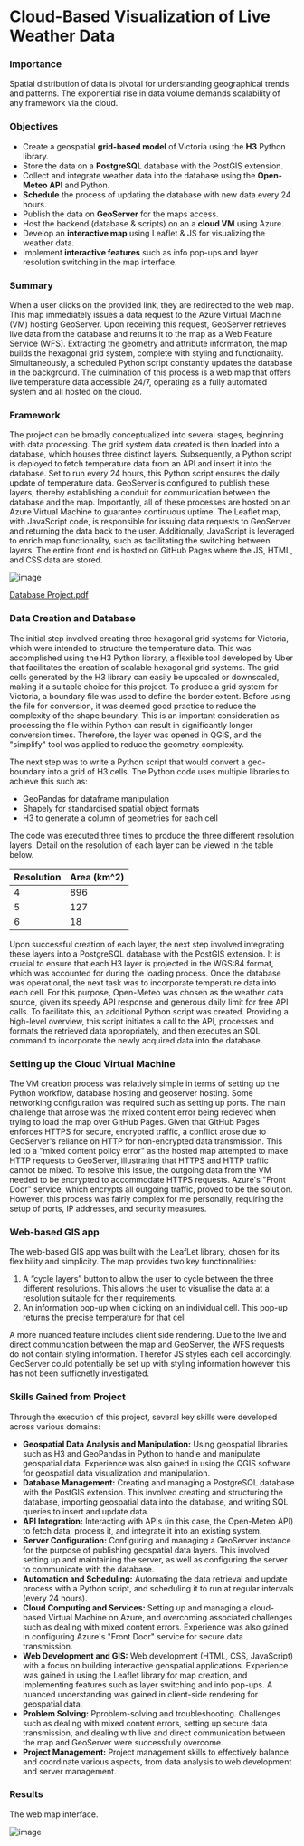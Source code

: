 # Cloud-Based Visualization of Live Weather Data

### Importance

Spatial distribution of data is pivotal for understanding geographical trends and patterns. The exponential rise in data volume demands scalability of any framework via the cloud.

### Objectives

- Create a geospatial **grid-based model** of Victoria using the **H3** Python library.
- Store the data on a **PostgreSQL** database with the PostGIS extension.
- Collect and integrate weather data into the database using the **Open-Meteo API** and Python.
- **Schedule** the process of updating the database with new data every 24 hours.
- Publish the data on **GeoServer** for the maps access.
- Host the backend (database & scripts) on an a **cloud VM** using Azure.
- Develop an **interactive map** using Leaflet & JS for visualizing the weather data.
- Implement **interactive features** such as info pop-ups and layer resolution switching in the map interface.

### Summary

When a user clicks on the provided link, they are redirected to the web map. This map immediately issues a data request to the Azure Virtual Machine (VM) hosting GeoServer. Upon receiving this request, GeoServer retrieves live data from the database and returns it to the map as a Web Feature Service (WFS). Extracting the geometry and attribute information, the map builds the hexagonal grid system, complete with styling and functionality. Simultaneously, a scheduled Python script constantly updates the database in the background. The culmination of this process is a web map that offers live temperature data accessible 24/7, operating as a fully automated system and all hosted on the cloud.

### Framework

The project can be broadly conceptualized into several stages, beginning with data processing. The grid system data created is then loaded into a database, which houses three distinct layers. Subsequently, a Python script is deployed to fetch temperature data from an API and insert it into the database. Set to run every 24 hours, this Python script ensures the daily update of temperature data. GeoServer is configured to publish these layers, thereby establishing a conduit for communication between the database and the map. Importantly, all of these processes are hosted on an Azure Virtual Machine to guarantee continuous uptime. The Leaflet map, with JavaScript code, is responsible for issuing data requests to GeoServer and returning the data back to the user. Additionally, JavaScript is leveraged to enrich map functionality, such as facilitating the switching between layers. The entire front end is hosted on GitHub Pages where the JS, HTML, and CSS data are stored.

![image](https://github.com/chrisxj33/Cloud-Based-Visualisation-of-Live-Weather-Data/assets/53899548/02f7b144-4995-48e6-b9b8-ea9ebe5785a2)

[Database Project.pdf](https://github.com/chrisxj33/Cloud-Based-Visualisation-of-Live-Weather-Data/files/12209381/Database.Project.pdf)

### Data Creation and Database

The initial step involved creating three hexagonal grid systems for Victoria, which were intended to structure the temperature data. This was accomplished using the H3 Python library, a flexible tool developed by Uber that facilitates the creation of scalable
hexagonal grid systems. The grid cells generated by the H3 library can easily be upscaled or downscaled, making it a suitable
choice for this project. To produce a grid system for Victoria, a boundary file was used to define the border extent. Before using the file for conversion, it was deemed good practice to reduce the complexity of the shape boundary. This is an important consideration as processing the file within Python can result in significantly longer conversion times. Therefore, the layer was opened in QGIS, and the "simplify" tool was applied to reduce the geometry complexity.

The next step was to write a Python script that would convert a geo-boundary into a grid of H3 cells. The Python code uses multiple libraries to achieve this such as:

- GeoPandas for dataframe manipulation
- Shapely for standardised spatial object formats
- H3 to generate a column of geometries for each cell

The code was executed three times to produce the three different resolution layers. Detail on the resolution of each layer can be
viewed in the table below.

| Resolution | Area (km^2) |
|------------|------------|
| 4          | 896        |
| 5          | 127        |
| 6          | 18         |

Upon successful creation of each layer, the next step involved integrating these layers into a PostgreSQL database with the PostGIS extension. It is crucial to ensure that each H3 layer is projected in the WGS:84 format, which was accounted for during the
loading process. Once the database was operational, the next task was to incorporate temperature data into each cell. For this purpose, Open-Meteo was chosen as the weather data source, given its speedy API response and generous daily limit for free API calls. To facilitate this, an additional Python script was created. Providing a high-level overview, this script initiates a call to the API, processes and formats the retrieved data appropriately, and then executes an SQL command to incorporate the newly acquired data into the database.

### Setting up the Cloud Virtual Machine

The VM creation process was relatively simple in terms of setting up the Python workflow, database hosting and geoserver hosting. Some networking configuration was required such as setting up ports. The main challenge that arrose was the mixed content error being recieved when trying to load the map over GitHub Pages. Given that GitHub Pages enforces HTTPS for secure, encrypted traffic, a conflict arose due to GeoServer's reliance on HTTP for non-encrypted data transmission. This led to a "mixed content policy error" as the hosted map attempted to make HTTP requests to GeoServer, illustrating that HTTPS and HTTP traffic cannot be mixed. To resolve this issue, the outgoing data from the VM needed to be encrypted to accommodate HTTPS requests. Azure's "Front Door" service, which encrypts all outgoing traffic, proved to be the solution. However, this process was fairly complex for me personally, requiring the setup of ports, IP addresses, and security measures.

### Web-based GIS app

The web-based GIS app was built with the LeafLet library, chosen for its flexibility and simplicity. The map provides two key functionalities:

1. A “cycle layers” button to allow the user to cycle between the three different resolutions. This allows the user to visualise the
data at a resolution suitable for their requirements.
2. An information pop-up when clicking on an individual cell. This pop-up returns the precise temperature for that cell

A more nuanced feature includes client side rendering. Due to the live and direct communcation between the map and GeoServer, the WFS requests do not contain styling information. Therefor JS styles each cell accordingly. GeoServer could potentially be set up with styling information however this has not been sufficnetly investigated.

### Skills Gained from Project

Through the execution of this project, several key skills were developed across various domains:

- **Geospatial Data Analysis and Manipulation:** Using geospatial libraries such as H3 and GeoPandas in Python to handle and manipulate geospatial data. Experience was also gained in using the QGIS software for geospatial data visualization and manipulation.
- **Database Management:** Creating and managing a PostgreSQL database with the PostGIS extension. This involved creating and structuring the database, importing geospatial data into the database, and writing SQL queries to insert and update data.
- **API Integration:** Interacting with APIs (in this case, the Open-Meteo API) to fetch data, process it, and integrate it into an existing system.
- **Server Configuration:** Configuring and managing a GeoServer instance for the purpose of publishing geospatial data layers. This involved setting up and maintaining the server, as well as configuring the server to communicate with the database.
- **Automation and Scheduling:** Automating the data retrieval and update process with a Python script, and scheduling it to run at regular intervals (every 24 hours).
- **Cloud Computing and Services:** Setting up and managing a cloud-based Virtual Machine on Azure, and overcoming associated challenges such as dealing with mixed content errors. Experience was also gained in configuring Azure's "Front Door" service for secure data transmission.
- **Web Development and GIS:** Web development (HTML, CSS, JavaScript) with a focus on building interactive geospatial applications. Experience was gained in using the Leaflet library for map creation, and implementing features such as layer switching and info pop-ups. A nuanced understanding was gained in client-side rendering for geospatial data.
- **Problem Solving:** Pproblem-solving and troubleshooting. Challenges such as dealing with mixed content errors, setting up secure data transmission, and dealing with live and direct communication between the map and GeoServer were successfully overcome.
- **Project Management:** Project management skills to effectively balance and coordinate various aspects, from data analysis to web development and server management.

### Results

The web map interface.

![image](https://github.com/chrisxj33/TemperatureGrid-Victoria/assets/53899548/fc62b609-431a-46bd-add8-3842daece8df)
